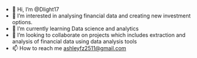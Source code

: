- 👋 Hi, I’m @Dlight17
- 👀 I’m interested in analysing financial data and creating new investment options.
- 🌱 I’m currently learning Data science and analytics
- 💞️ I’m looking to collaborate on projects which includes extraction and analysis of financial data using data analysis tools
- 📫 How to reach me ashleyfz2511@gmail.com

<!---
Dlight17/Dlight17 is a ✨ special ✨ repository because its `README.md` (this file) appears on your GitHub profile.
You can click the Preview link to take a look at your changes.
--->
